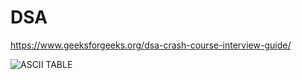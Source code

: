# DSA

https://www.geeksforgeeks.org/dsa-crash-course-interview-guide/

![ASCII TABLE](https://github.com/user-attachments/assets/d78cc4c7-a1bd-441b-87a4-f29a91301c79)

